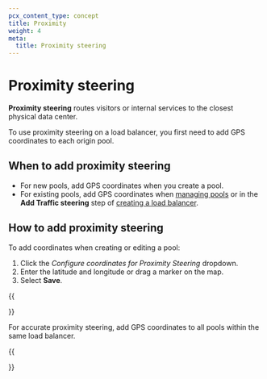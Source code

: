 ```yaml
---
pcx_content_type: concept
title: Proximity
weight: 4
meta:
  title: Proximity steering
---
```


# Proximity steering

**Proximity steering** routes visitors or internal services to the closest physical data center.

To use proximity steering on a load balancer, you first need to add GPS coordinates to each origin pool.

## When to add proximity steering

- For new pools, add GPS coordinates when you create a pool.
- For existing pools, add GPS coordinates when [managing pools](/load-balancing/pools/create-pool/#edit-a-pool) or in the **Add Traffic steering** step of [creating a load balancer](/load-balancing/load-balancers/create-load-balancer/).

## How to add proximity steering

To add coordinates when creating or editing a pool:

1.  Click the _Configure coordinates for Proximity Steering_ dropdown.
2.  Enter the latitude and longitude or drag a marker on the map.
3.  Select **Save**.

{{<Aside type="warning" header="Warning:">}}

For accurate proximity steering, add GPS coordinates to all pools within the same load balancer.

{{</Aside>}}